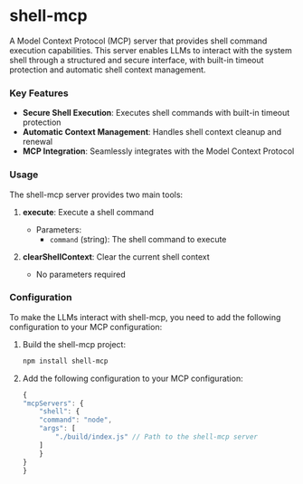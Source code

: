 # shell-mcp

A Model Context Protocol (MCP) server that provides shell command execution capabilities. This server enables LLMs to interact with the system shell through a structured and secure interface, with built-in timeout protection and automatic shell context management.

### Key Features

- **Secure Shell Execution**: Executes shell commands with built-in timeout protection
- **Automatic Context Management**: Handles shell context cleanup and renewal
- **MCP Integration**: Seamlessly integrates with the Model Context Protocol


### Usage

The shell-mcp server provides two main tools:

1. **execute**: Execute a shell command
   - Parameters:
     - `command` (string): The shell command to execute

2. **clearShellContext**: Clear the current shell context
   - No parameters required

### Configuration
To make the LLMs interact with shell-mcp, you need to add the following configuration to your MCP configuration:
1. Build the shell-mcp project:
    ```bash
    npm install shell-mcp
    ```
2. Add the following configuration to your MCP configuration:
    ```js
    {
    "mcpServers": {
        "shell": {
        "command": "node",
        "args": [
            "./build/index.js" // Path to the shell-mcp server
        ]
        }
    }
    }
    ```
